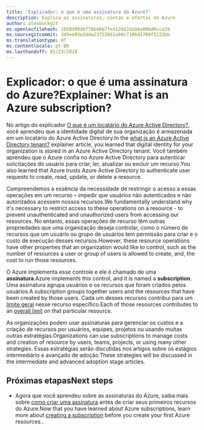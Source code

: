 ```yaml
---
title: 'Explicador: o que é uma assinatura do Azure?'
description: Explica as assinaturas, contas e ofertas do Azure
author: alexbuckgit
ms.openlocfilehash: 1650d90d6f78b46b7fe4128d2dab6a80bd6cca78
ms.sourcegitcommit: 3d9ee03e2dda23753661a80c7106d1789f5223bb
ms.translationtype: HT
ms.contentlocale: pt-BR
ms.lasthandoff: 02/23/2018
---
```

# <a name="explainer-what-is-an-azure-subscription"></a><span data-ttu-id="0e845-103">Explicador: o que é uma assinatura do Azure?</span><span class="sxs-lookup"><span data-stu-id="0e845-103">Explainer: What is an Azure subscription?</span></span>

<span data-ttu-id="0e845-104">No artigo do explicador [O que é um locatário do Azure Active Directory?](tenant-explainer.md), você aprendeu que a identidade digital de sua organização é armazenada em um locatário do Azure Active Directory.</span><span class="sxs-lookup"><span data-stu-id="0e845-104">In the [what is an Azure Active Directory tenant?](tenant-explainer.md) explainer article, you learned that digital identity for your organization is stored in an Azure Active Directory tenant.</span></span> <span data-ttu-id="0e845-105">Você também aprendeu que o Azure confia no Azure Active Directory para autenticar solicitações do usuário para criar, ler, atualizar ou excluir um recurso.</span><span class="sxs-lookup"><span data-stu-id="0e845-105">You also learned that Azure trusts Azure Active Directory to authenticate user requests to create, read, update, or delete a resource.</span></span> 

<span data-ttu-id="0e845-106">Compreendemos a essência da necessidade de restringir o acesso a essas operações em um recurso – impedir que usuários não autenticados e não autorizados acessem nossos recursos.</span><span class="sxs-lookup"><span data-stu-id="0e845-106">We fundamentally understand why it's necessary to restrict access to these operations on a resource - to prevent unauthenticated and unauthorized users from accessing our resources.</span></span> <span data-ttu-id="0e845-107">No entanto, essas operações de recurso têm outras propriedades que uma organização deseja controlar, como o número de recursos que um usuário ou grupo de usuários tem permissão para criar e o custo de execução desses recursos.</span><span class="sxs-lookup"><span data-stu-id="0e845-107">However, these resource operations have other properties that an organization would like to control, such as the number of resources a user or group of users is allowed to create, and, the cost to run those resources.</span></span> 

<span data-ttu-id="0e845-108">O Azure implementa esse controle e ele é chamado de uma **assinatura**.</span><span class="sxs-lookup"><span data-stu-id="0e845-108">Azure implements this control, and it is named a **subscription**.</span></span> <span data-ttu-id="0e845-109">Uma assinatura agrupa usuários e os recursos que foram criados pelos usuários.</span><span class="sxs-lookup"><span data-stu-id="0e845-109">A subscription groups together users and the resources that have been created by those users.</span></span> <span data-ttu-id="0e845-110">Cada um desses recursos contribui para um [limite geral][subscription-service-limits] nesse recurso específico.</span><span class="sxs-lookup"><span data-stu-id="0e845-110">Each of those resources contributes to an [overall limit][subscription-service-limits] on that particular resource.</span></span>

<span data-ttu-id="0e845-111">As organizações podem usar assinaturas para gerenciar os custos e a criação de recursos por usuários, equipes, projetos ou usando muitas outras estratégias.</span><span class="sxs-lookup"><span data-stu-id="0e845-111">Organizations can use subscriptions to manage costs and creation of resource by users, teams, projects, or using many other strategies.</span></span> <span data-ttu-id="0e845-112">Essas estratégias serão discutidas nos artigos sobre os estágios intermediário e avançado de adoção.</span><span class="sxs-lookup"><span data-stu-id="0e845-112">These strategies will be discussed in the intermediate and advanced adoption stage articles.</span></span> 

## <a name="next-steps"></a><span data-ttu-id="0e845-113">Próximas etapas</span><span class="sxs-lookup"><span data-stu-id="0e845-113">Next steps</span></span>

* <span data-ttu-id="0e845-114">Agora que você aprendeu sobre as assinaturas do Azure, saiba mais sobre [como criar uma assinatura](subscription.md) antes de criar seus primeiros recursos do Azure.</span><span class="sxs-lookup"><span data-stu-id="0e845-114">Now that you have learned about Azure subscriptions, learn more about [creating a subscription](subscription.md) before you create your first Azure resources..</span></span>

<!-- Links -->
[azure-get-started]: https://azure.microsoft.com/get-started/
[azure-offers]: https://azure.microsoft.com/support/legal/offer-details/
[azure-free-trial]: https://azure.microsoft.com/offers/ms-azr-0044p/
[azure-change-subscription-offer]: /azure/billing/billing-how-to-switch-azure-offer
[microsoft-account]: https://account.microsoft.com/account
[subscription-service-limits]: /azure/azure-subscription-service-limits
[docs-organizational-account]: https://docs.microsoft.com/azure/active-directory/sign-up-organization
